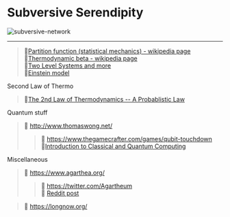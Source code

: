 # Subversive Serendipity 
![subversive-network](https://user-images.githubusercontent.com/111261353/215251057-2a92883b-aff6-42da-b735-61205deaa26f.png)  


---
> 🔗[Partition function (statistical mechanics) - wikipedia page](https://en.wikipedia.org/wiki/Partition_function_(statistical_mechanics)#Canonical_partition_function)  
> 🔗[Thermodynamic beta - wikipedia page](https://en.wikipedia.org/wiki/Thermodynamic_beta)      
> 🔗[Two Level Systems and more](http://home.thep.lu.se/~larsg/Site/SM2.pdf)  
> 📘[Einstein model](https://solidstate.quantumtinkerer.tudelft.nl/1_einstein_model/)

Second Law of Thermo
> 🔗[The 2nd Law of Thermodynamics -- A Probablistic Law](https://www.compadre.org/nexusph/course/view.cfm?ID=482)   

Quantum stuff
> 🔗 http://www.thomaswong.net/  
>> 🎲 https://www.thegamecrafter.com/games/qubit-touchdown   
>> 📖[Introduction to Classical and Quantum Computing](http://www.thomaswong.net/introduction-to-classical-and-quantum-computing-1e3p.pdf)

Miscellaneous 
> 🔗 https://www.agarthea.org/  
>> 🐤 https://twitter.com/Agartheum  
>> 🤖 [Reddit post](https://www.reddit.com/r/conspiracy/comments/yxkvxe/introducing_agarthea_agartheum/)

> 🔗 https://longnow.org/  
